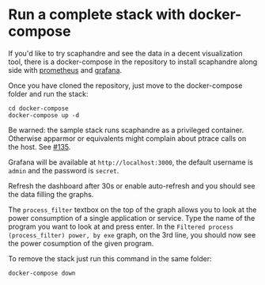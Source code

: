 # Run a complete stack with docker-compose

If you'd like to try scaphandre and see the data in a decent visualization tool, there is a docker-compose in the repository to install scaphandre along side with [prometheus](https://prometheus.io) and [grafana](https://grafana.com).

Once you have cloned the repository, just move to the docker-compose folder and run the stack:

<!-- mdbook-xgettext:skip -->
```
cd docker-compose
docker-compose up -d
```

Be warned: the sample stack runs scaphandre as a privileged container. Otherwise apparmor or equivalents might complain about ptrace calls on the host. See [#135](https://github.com/hubblo-org/scaphandre/issues/135).

Grafana will be available at `http://localhost:3000`, the default username is `admin` and the password is `secret`.

Refresh the dashboard after 30s or enable auto-refresh and you should see the data filling the graphs.

The `process_filter` textbox on the top of the graph allows you to look at the power consumption of a single application or service. Type the name of the program you want to look at and press enter. In the `Filtered process (process_filter) power, by exe` graph, on the 3rd line, you should now see the power cosumption of the given program.

To remove the stack just run this command in the same folder:

<!-- mdbook-xgettext:skip -->
```
docker-compose down
```
